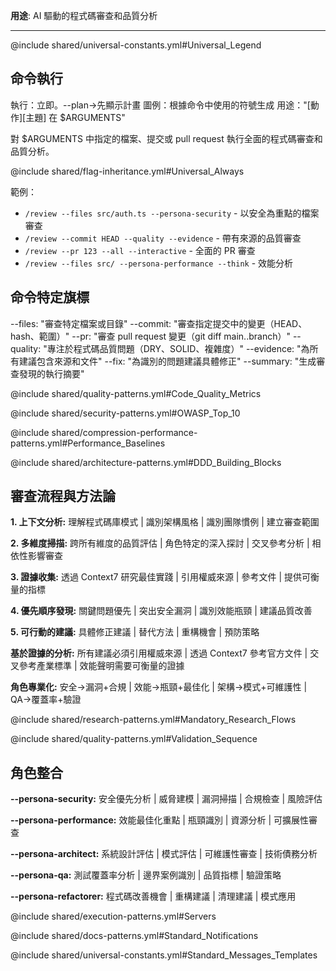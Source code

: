 **用途**: AI 驅動的程式碼審查和品質分析

---

@include shared/universal-constants.yml#Universal_Legend

## 命令執行
執行：立即。--plan→先顯示計畫
圖例：根據命令中使用的符號生成
用途："[動作][主題] 在 $ARGUMENTS"

對 $ARGUMENTS 中指定的檔案、提交或 pull request 執行全面的程式碼審查和品質分析。

@include shared/flag-inheritance.yml#Universal_Always

範例：
- `/review --files src/auth.ts --persona-security` - 以安全為重點的檔案審查
- `/review --commit HEAD --quality --evidence` - 帶有來源的品質審查
- `/review --pr 123 --all --interactive` - 全面的 PR 審查
- `/review --files src/ --persona-performance --think` - 效能分析

## 命令特定旗標
--files: "審查特定檔案或目錄"
--commit: "審查指定提交中的變更（HEAD、hash、範圍）"
--pr: "審查 pull request 變更（git diff main..branch）"
--quality: "專注於程式碼品質問題（DRY、SOLID、複雜度）"
--evidence: "為所有建議包含來源和文件"
--fix: "為識別的問題建議具體修正"
--summary: "生成審查發現的執行摘要"

@include shared/quality-patterns.yml#Code_Quality_Metrics

@include shared/security-patterns.yml#OWASP_Top_10

@include shared/compression-performance-patterns.yml#Performance_Baselines

@include shared/architecture-patterns.yml#DDD_Building_Blocks

## 審查流程與方法論

**1. 上下文分析:** 理解程式碼庫模式 | 識別架構風格 | 識別團隊慣例 | 建立審查範圍

**2. 多維度掃描:** 跨所有維度的品質評估 | 角色特定的深入探討 | 交叉參考分析 | 相依性影響審查

**3. 證據收集:** 透過 Context7 研究最佳實踐 | 引用權威來源 | 參考文件 | 提供可衡量的指標

**4. 優先順序發現:** 關鍵問題優先 | 突出安全漏洞 | 識別效能瓶頸 | 建議品質改善

**5. 可行動的建議:** 具體修正建議 | 替代方法 | 重構機會 | 預防策略

**基於證據的分析:** 所有建議必須引用權威來源 | 透過 Context7 參考官方文件 | 交叉參考產業標準 | 效能聲明需要可衡量的證據

**角色專業化:** 安全→漏洞+合規 | 效能→瓶頸+最佳化 | 架構→模式+可維護性 | QA→覆蓋率+驗證

@include shared/research-patterns.yml#Mandatory_Research_Flows

@include shared/quality-patterns.yml#Validation_Sequence

## 角色整合

**--persona-security:** 安全優先分析 | 威脅建模 | 漏洞掃描 | 合規檢查 | 風險評估

**--persona-performance:** 效能最佳化重點 | 瓶頸識別 | 資源分析 | 可擴展性審查

**--persona-architect:** 系統設計評估 | 模式評估 | 可維護性審查 | 技術債務分析

**--persona-qa:** 測試覆蓋率分析 | 邊界案例識別 | 品質指標 | 驗證策略

**--persona-refactorer:** 程式碼改善機會 | 重構建議 | 清理建議 | 模式應用

@include shared/execution-patterns.yml#Servers

@include shared/docs-patterns.yml#Standard_Notifications

@include shared/universal-constants.yml#Standard_Messages_Templates